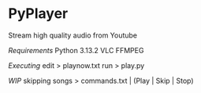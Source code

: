 # PyPlayer
Stream high quality audio from Youtube

*Requirements*
Python 3.13.2
VLC
FFMPEG

*Executing*
edit > playnow.txt
run > play.py

*WIP*
skipping songs > commands.txt | (Play | Skip | Stop)
